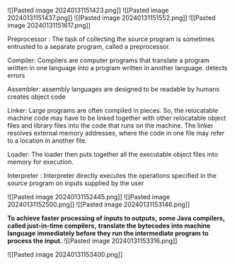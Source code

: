 ![[Pasted image 20240131151423.png]]
![[Pasted image 20240131151437.png]]
![[Pasted image 20240131151552.png]]
![[Pasted image 20240131151617.png]]

Preprocessor : The task of collecting the source program is sometimes entrusted to a separate program, called a preprocessor.

Compiler: Compilers are computer programs that translate a program written in one language into a program written in another language. detects errors

Assembler: assembly languages are designed to be readable by humans creates object code

Linker: Large programs are often  compiled in pieces.
So, the relocatable machine code may have to be linked together with other relocatable object files and library files into the code that runs on the machine.
The linker resolves external memory addresses, where the code in one file may refer to a location in another file.

Loader: The loader then puts together all the executable object files into memory for execution.

Interpreter : Interpreter directly executes the operations specified in the source program on inputs supplied by the user

![[Pasted image 20240131152445.png]]
![[Pasted image 20240131152500.png]]
![[Pasted image 20240131153146.png]]

**To achieve faster processing of inputs to outputs,**
**some Java compilers, called just-in-time compilers,**
**translate the bytecodes into machine language**
**immediately before they run the intermediate program**
**to process the input.**
![[Pasted image 20240131153316.png]]

![[Pasted image 20240131153400.png]]
